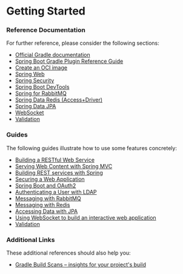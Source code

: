 # Getting Started

### Reference Documentation
For further reference, please consider the following sections:

* [Official Gradle documentation](https://docs.gradle.org)
* [Spring Boot Gradle Plugin Reference Guide](https://docs.spring.io/spring-boot/docs/2.7.17/gradle-plugin/reference/html/)
* [Create an OCI image](https://docs.spring.io/spring-boot/docs/2.7.17/gradle-plugin/reference/html/#build-image)
* [Spring Web](https://docs.spring.io/spring-boot/docs/2.7.17/reference/htmlsingle/index.html#web)
* [Spring Security](https://docs.spring.io/spring-boot/docs/2.7.17/reference/htmlsingle/index.html#web.security)
* [Spring Boot DevTools](https://docs.spring.io/spring-boot/docs/2.7.17/reference/htmlsingle/index.html#using.devtools)
* [Spring for RabbitMQ](https://docs.spring.io/spring-boot/docs/2.7.17/reference/htmlsingle/index.html#messaging.amqp)
* [Spring Data Redis (Access+Driver)](https://docs.spring.io/spring-boot/docs/2.7.17/reference/htmlsingle/index.html#data.nosql.redis)
* [Spring Data JPA](https://docs.spring.io/spring-boot/docs/2.7.17/reference/htmlsingle/index.html#data.sql.jpa-and-spring-data)
* [WebSocket](https://docs.spring.io/spring-boot/docs/2.7.17/reference/htmlsingle/index.html#messaging.websockets)
* [Validation](https://docs.spring.io/spring-boot/docs/2.7.17/reference/htmlsingle/index.html#io.validation)

### Guides
The following guides illustrate how to use some features concretely:

* [Building a RESTful Web Service](https://spring.io/guides/gs/rest-service/)
* [Serving Web Content with Spring MVC](https://spring.io/guides/gs/serving-web-content/)
* [Building REST services with Spring](https://spring.io/guides/tutorials/rest/)
* [Securing a Web Application](https://spring.io/guides/gs/securing-web/)
* [Spring Boot and OAuth2](https://spring.io/guides/tutorials/spring-boot-oauth2/)
* [Authenticating a User with LDAP](https://spring.io/guides/gs/authenticating-ldap/)
* [Messaging with RabbitMQ](https://spring.io/guides/gs/messaging-rabbitmq/)
* [Messaging with Redis](https://spring.io/guides/gs/messaging-redis/)
* [Accessing Data with JPA](https://spring.io/guides/gs/accessing-data-jpa/)
* [Using WebSocket to build an interactive web application](https://spring.io/guides/gs/messaging-stomp-websocket/)
* [Validation](https://spring.io/guides/gs/validating-form-input/)

### Additional Links
These additional references should also help you:

* [Gradle Build Scans – insights for your project's build](https://scans.gradle.com#gradle)

